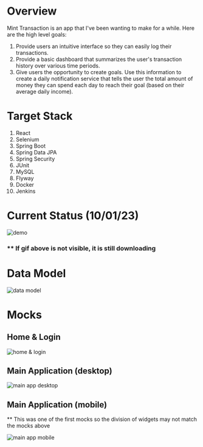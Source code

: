 <h1>Overview</h1>
Mint Transaction is an app that I've been wanting to make for a while. Here are the high level goals:

<ol>
  <li>Provide users an intuitive interface so they can easily log their transactions.</li>
  <li>Provide a basic dashboard that summarizes the user's transaction history over various time periods.</li>
  <li>Give users the opportunity to create goals. Use this information to create a daily notification service that tells the user the total amount of money they can spend each day to reach their goal (based on their average daily income).</li>
</ol>

<h1>Target Stack</h1>
<ol>
  <li>React</li>
  <li>Selenium</li>
  <li>Spring Boot</li>
  <li>Spring Data JPA</li>
  <li>Spring Security</li>
  <li>JUnit</li>
  <li>MySQL</li>
  <li>Flyway</li>
  <li>Docker</li>
  <li>Jenkins</li>
</ol>

<h1>Current Status (10/01/23)</h1> 

![demo](https://github.com/seanpolid/transaction-tracker-images/blob/main/demo_012824.gif)

<h3>** If gif above is not visible, it is still downloading</h3>

<h1>Data Model</h1>

![data model](https://github.com/seanpolid/mint-transaction-images/blob/main/data-model.png?raw=true)

<h1>Mocks</h1>

<h2>Home & Login</h2>

![home & login](https://github.com/seanpolid/mint-transaction-images/blob/main/home_login.png?raw=true)

<h2>Main Application (desktop)</h2>

![main app desktop](https://github.com/seanpolid/mint-transaction-images/blob/main/main_application.png?raw=true)

<h2>Main Application (mobile)</h2>
** This was one of the first mocks so the division of widgets may not match the mocks above

![main app mobile](https://github.com/seanpolid/mint-transaction-images/blob/main/main_application_mobile.png?raw=true)
